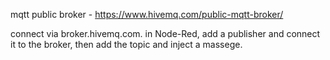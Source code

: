 mqtt public broker - https://www.hivemq.com/public-mqtt-broker/

connect via broker.hivemq.com.  in Node-Red, add a publisher and connect it to the broker, then add the topic and inject a massege.

